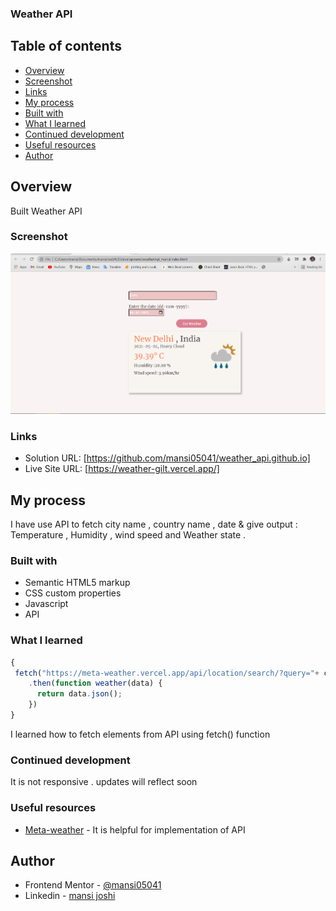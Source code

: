 ### Weather API
## Table of contents

- [Overview](#overview)
- [Screenshot](#screenshot)
- [Links](#links)
- [My process](#my-process)
- [Built with](#built-with)
- [What I learned](#what-i-learned)
- [Continued development](#continued-development)
- [Useful resources](#useful-resources)
- [Author](#author)

## Overview
Built Weather API 

### Screenshot

![](./ss.png)

### Links

- Solution URL: [https://github.com/mansi05041/weather_api.github.io]
- Live Site URL: [https://weather-gilt.vercel.app/]

## My process

I have use API to fetch city name , country name , date & give output : Temperature , Humidity , wind speed and  Weather state .

### Built with

- Semantic HTML5 markup
- CSS custom properties
- Javascript
- API

### What I learned

```js
{
 fetch("https://meta-weather.vercel.app/api/location/search/?query="+ city_input)
    .then(function weather(data) {
      return data.json();
    })
}
```
I learned how to fetch elements from API using fetch() function 


### Continued development

It is not responsive . updates will reflect soon

### Useful resources

- [Meta-weather](https://meta-weather.vercel.app/) - It is helpful for implementation of API


## Author

- Frontend Mentor - [@mansi05041](https://www.frontendmentor.io/profile/mansi05041)
- Linkedin - [mansi joshi](https://www.linkedin.com/in/mansi-joshi-663aa81a0/)



